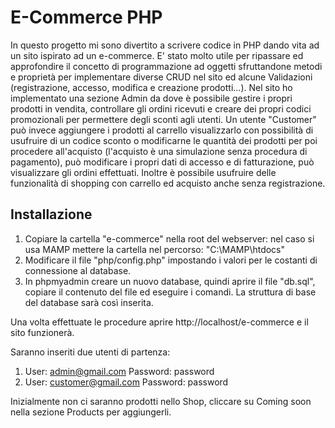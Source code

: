 # E-Commerce PHP
In questo progetto mi sono divertito a scrivere codice in PHP dando vita ad un sito ispirato ad un e-commerce. E' stato molto utile per ripassare ed approfondire il concetto di programmazione ad oggetti sfruttandone metodi e proprietà per implementare diverse CRUD nel sito ed alcune Validazioni (registrazione, accesso, modifica e creazione prodotti...). Nel sito ho implementato una sezione Admin da dove è possibile gestire i propri prodotti in vendita, controllare gli ordini ricevuti e creare dei propri codici promozionali per permettere degli sconti agli utenti. Un utente "Customer" può invece aggiungere i prodotti al carrello visualizzarlo con possibilità di usufruire di un codice sconto o modificarne le quantità dei prodotti per poi procedere all'acquisto (l'acquisto è una simulazione senza procedura di pagamento), può modificare i propri dati di accesso e di fatturazione, può visualizzare gli ordini effettuati. Inoltre è possibile usufruire delle funzionalità di shopping con carrello ed acquisto anche senza registrazione.

## Installazione
1. Copiare la cartella "e-commerce" nella root del webserver: nel caso si usa MAMP mettere la cartella nel percorso: "C:\MAMP\htdocs"
2. Modificare il file "php/config.php" impostando i valori per le costanti di connessione al database.
3. In phpmyadmin creare un nuovo database, quindi aprire il file "db.sql", copiare il contenuto del file ed eseguire i comandi. La struttura di base del database sarà così inserita.

Una volta effettuate le procedure aprire http://localhost/e-commerce e il sito funzionerà.

Saranno inseriti due utenti di partenza:
1. User: admin@gmail.com Password: password
2. User: customer@gmail.com Password: password

Inizialmente non ci saranno prodotti nello Shop, cliccare su Coming soon nella sezione Products per aggiungerli.


